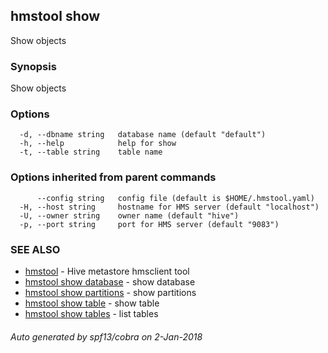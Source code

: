 ## hmstool show

Show objects

### Synopsis

Show objects

### Options

```
  -d, --dbname string   database name (default "default")
  -h, --help            help for show
  -t, --table string    table name
```

### Options inherited from parent commands

```
      --config string   config file (default is $HOME/.hmstool.yaml)
  -H, --host string     hostname for HMS server (default "localhost")
  -U, --owner string    owner name (default "hive")
  -p, --port string     port for HMS server (default "9083")
```

### SEE ALSO

* [hmstool](hmstool.md)	 - Hive metastore hmsclient tool
* [hmstool show database](hmstool_show_database.md)	 - show database
* [hmstool show partitions](hmstool_show_partitions.md)	 - show partitions
* [hmstool show table](hmstool_show_table.md)	 - show table
* [hmstool show tables](hmstool_show_tables.md)	 - list tables

###### Auto generated by spf13/cobra on 2-Jan-2018
